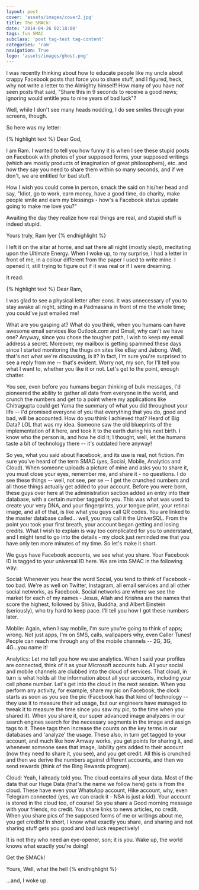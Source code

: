 ```yaml
---
layout: post
cover: 'assets/images/cover2.jpg'
title: The SMACk!
date: '2014-04-26 02:18:00'
tags: fun SMAC
subclass: 'post tag-test tag-content'
categories: 'ram'
navigation: True
logo: 'assets/images/ghost.png'
---
```


I was recently thinking about how to educate people like my uncle about crappy Facebook posts that force you to share stuff, and I figured, heck, why not write a letter to the Almighty himself! How many of you have _not_ seen posts that said, "Share this in 9&nbsp;seconds to receive a good news; ignoring would entitle you to nine years of bad luck"?

Well, while I don't see many heads nodding, I do see smiles through your screens, though.

So here was my  letter:

{% highlight text %}
Dear God,

I am Ram. I wanted to tell you how funny it is when I see these stupid posts on Facebook with photos of your supposed forms, your supposed writings (which are mostly products of imagination of great philosophers), etc. and how they say you need to share them within so many seconds, and if we don't, we are entitled for bad stuff.

How I wish you could come in person, smack the said on his/her head and say, "Idiot, go to work, earn money, have a good time, do charity, make people smile and earn my blessings - how's a Facebook status update going to make me love you?"

Awaiting the day they realize how real things are real, and stupid stuff is indeed stupid.

Yours truly,
Ram Iyer
{% endhighlight %}

I left it on the altar at home, and sat there all night (mostly slept), meditating upon the Ultimate Energy. When I woke up, to my surprise, I had a letter in front of me, in a colour different from the paper I used to write mine. I opened it, still trying to figure out if it was real or if I were dreaming.

It read:

{% highlight text %}
Dear Ram,

I was glad to see a physical letter after eons. It was unnecessary of you to stay awake all night, sitting in a Padmasana in front of me the whole time; you could've just emailed me!

What are you gasping at? What do you think, when you humans can have awesome email services like Outlook.com and Gmail, why can't we have one? Anyway, since you chose the tougher path, I wish to keep my email address a secret. Moreover, my mailbox is getting spammed these days since I started monitoring the thugs on sites like eBay and Jabong. Well, that's not what we're discussing, is it? In fact, I'm sure you're surprised to see a reply from me -- that's evident. Worry not, my son, for I'll tell you what I want to, whether you like it or not. Let's get to the point, enough chatter.

You see, even before you humans began thinking of bulk messages, I'd pioneered the ability to gather all data from everyone in the world, and crunch the numbers and get to a point where my applications like Chitragupta could get Yama the summary of what you did throughout your life -- I'd promised everyone of you that everything that you do, good and bad, will be accounted. How do you think I achieved that? Heard of Big Data? LOL that was my idea. Someone saw the old blueprints of the implementation of it here, and took it to the earth during his next birth. I know who the person is, and how he did it; I thought, well, let the humans taste a bit of technology there -- it's outdated here anyway!

So yes, what you said about Facebook, and its use is real, not fiction. I'm sure you've heard of the term SMAC (yes, Social, Mobile, Analytics and Cloud). When someone uploads a picture of mine and asks you to share it, you must close your eyes, remember me, and share it - no questions. I do see these things -- well, not see, per se -- I get the crunched numbers and all those things actually get added to your account. Before you were born, these guys over here at the administration section added an entry into their database, with a certain number tagged to you. This was what was used to create your very DNA, and your fingerprints, your tongue print, your retinal image, and all of that, is like what you guys call QR codes. You are linked to the master database called... well, you may call it the UniverSQL. From the point you took your first breath, your account began getting and losing credits. What I wish to explain is way too complicated for you to understand, and I might tend to go into the details - my clock just reminded me that you have only ten more minutes of my time.  So let's make it short.

We guys have Facebook accounts, we see what you share. Your Facebook ID is tagged to your universal ID here. We are into SMAC in the following way:

Social: Whenever you hear the word Social, you tend to think of Facebook - too bad. We're as well on Twitter, Instagram, all email services and all other social networks, as Facebook. Social networks are where we see the market for each of my names - Jesus, Allah and Krishna are the names that score the highest, followed by Shiva, Buddha, and Albert Einstein (seriously), who try hard to keep pace. I'll tell you how I got these numbers later.

Mobile: Again, when I say mobile, I'm sure you're going to think of apps; wrong. Not just apps, I'm on SMS, calls, wallpapers why, even Caller Tunes! People can reach me through any of the mobile channels -- 2G, 3G, 4G...you name it!

Analytics: Let me tell you how we use analytics. When I said your profiles are connected, think of it as your Microsoft accounts hub. All your social and mobile channels are clubbed into the cloud of services. That cloud, in turn is what holds all the information about all your accounts, including your cell phone number. Let's get into the cloud in the next session. When you perform any activity, for example, share my pic on Facebook, the clock starts as soon as you see the pic (Facebook has that kind of technology -- they use it to measure their ad usage, but our engineers have managed to tweak it to measure the time since you saw my pic, to the time when you shared it). When you share it, our super advanced image analyzers in our search engines search for the necessary segments in the image and assign tags to it. These tags then increase the counts on the key terms in our databases and 'analyze' the usage. These also, in turn get tagged to your account, and much like how Amway works, you get points for sharing it, and whenever someone sees that image, liability gets added to their account (now they need to share it, you see), and you get credit. All this is crunched and then we derive the numbers against different accounts, and then we send rewards (think of the Bing Rewards program).

Cloud: Yeah, I already told you. The cloud contains all your data. Most of the data that our Huge Data (that's the name we follow here) gets is from the cloud. These have even your WhatsApp account, Hike account, why, even Telegram connected (yes, we can crack it - NSA is just a kid). Your account is stored in the cloud too, of course! So you share a Good morning message with your friends, no credit. You share links to news articles, no credit. When you share pics of the supposed forms of me or writings about me, you get credits! In short, I know what exactly you share, and sharing and not sharing stuff gets you good and bad luck respectively!

It is not they who need an eye-opener, son; it is you. Wake up, the world knows what exactly you're doing!

Get the SMACk!

Yours,
Well, what the hell
{% endhighlight %}

...and, I woke up.
